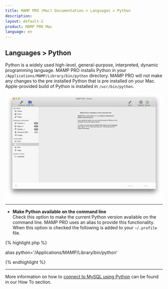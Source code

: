 ```yaml
---
title: MAMP PRO (Mac) Documentation > Languages > Python
description: 
layout: default-2
product: MAMP PRO Mac
language: en
---
```


## Languages > Python

Python is a widely used high-level, general-purpose, interpreted, dynamic programming language. MAMP PRO installs Python in your  `/Applications/MAMP/Library/bin/python` directory. MAMP PRO will not make any changes to the pre installed Python that is pre installed on your Mac. Apple-provided build of Python is installed in `/usr/bin/python`.

![MAMP](/en/MAMP-PRO-Mac/Languages/Python/Python.png)

---

*  **Make Python available on the command line**  
      Check this option to make the current Python version available on the command line. MAMP PRO uses an alias to provide this functionality. When this option is checked the following is added to your `~/.profile` file.
   
   
{% highlight php %}

alias python='/Applications/MAMP/Library/bin/python'

{% endhighlight %} 
 

---

More information on how to [connect to MySQL using Python](../../How-Tos/MySQL/ConnectMySQLPython/) can be found in our How To     section.
